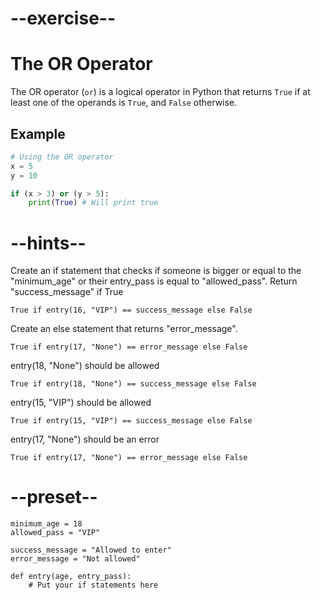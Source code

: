 # --exercise--

# The OR Operator

The OR operator (`or`) is a logical operator in Python that returns `True` if at least one of the operands is `True`, and `False` otherwise.

## Example

```python
# Using the OR operator
x = 5
y = 10

if (x > 3) or (y > 5):
    print(True) # Will print true
```

# --hints--

Create an if statement that checks if someone is bigger or equal to the "minimum_age" or their entry_pass is equal to "allowed_pass". Return "success_message" if True

```
True if entry(16, "VIP") == success_message else False
```

Create an else statement that returns "error_message".

```
True if entry(17, "None") == error_message else False
```

entry(18, "None") should be allowed

```
True if entry(18, "None") == success_message else False
```

entry(15, "VIP") should be allowed

```
True if entry(15, "VIP") == success_message else False
```

entry(17, "None") should be an error

```
True if entry(17, "None") == error_message else False
```

# --preset--

```
minimum_age = 18
allowed_pass = "VIP"

success_message = "Allowed to enter"
error_message = "Not allowed"

def entry(age, entry_pass):
    # Put your if statements here
```